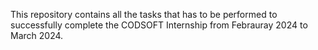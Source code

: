 This repository contains all the tasks that has to be performed to successfully complete the CODSOFT Internship from Febrauray 2024 to March 2024.
